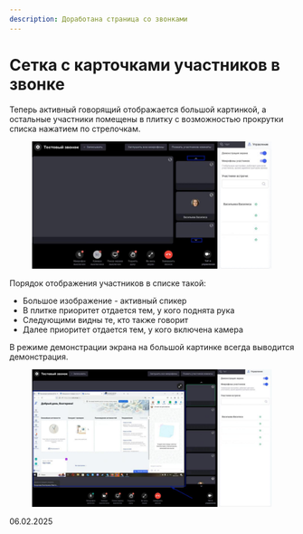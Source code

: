 ```yaml
---
description: Доработана страница со звонками
---
```


# Сетка с карточками участников в звонке

Теперь активный говорящий отображается большой картинкой, а остальные участники помещены в плитку с возможностью прокрутки списка нажатием по стрелочкам.

<figure><img src="../../.gitbook/assets/photo_2025-02-06 14.36.24.jpeg" alt=""><figcaption></figcaption></figure>

Порядок отображения участников в списке такой:

* Большое изображение - активный спикер
* В плитке приоритет отдается тем, у кого поднята рука
* Следующими видны те, кто также говорит
* Далее приоритет отдается тем, у кого включена камера

В режиме демонстрации экрана на большой картинке всегда выводится демонстрация.

<figure><img src="../../.gitbook/assets/photo_2025-02-06 14.36.54.jpeg" alt=""><figcaption></figcaption></figure>

06.02.2025
